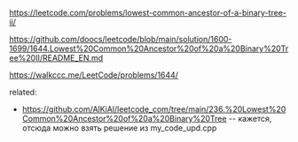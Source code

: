 https://leetcode.com/problems/lowest-common-ancestor-of-a-binary-tree-ii/

https://github.com/doocs/leetcode/blob/main/solution/1600-1699/1644.Lowest%20Common%20Ancestor%20of%20a%20Binary%20Tree%20II/README_EN.md

https://walkccc.me/LeetCode/problems/1644/

related:
* https://github.com/AlKiAl/leetcode_com/tree/main/236.%20Lowest%20Common%20Ancestor%20of%20a%20Binary%20Tree -- кажется, отсюда можно взять решение из my_code_upd.cpp
